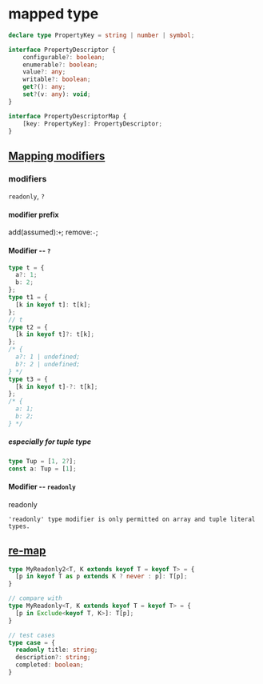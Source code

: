 # mapped type

```typescript
declare type PropertyKey = string | number | symbol;

interface PropertyDescriptor {
    configurable?: boolean;
    enumerable?: boolean;
    value?: any;
    writable?: boolean;
    get?(): any;
    set?(v: any): void;
}

interface PropertyDescriptorMap {
    [key: PropertyKey]: PropertyDescriptor;
}
```

## [Mapping modifiers](https://www.typescriptlang.org/docs/handbook/2/mapped-types.html#mapping-modifiers)

### modifiers

`readonly`, `?`

#### modifier prefix

add(assumed):`+`;
remove:`-`;

#### Modifier -- `?`

```typescript
type t = {
  a?: 1;
  b: 2;
};
type t1 = {
  [k in keyof t]: t[k];
};
// t
type t2 = {
  [k in keyof t]?: t[k];
};
/* {
  a?: 1 | undefined;
  b?: 2 | undefined;
} */
type t3 = {
  [k in keyof t]-?: t[k];
};
/* {
  a: 1;
  b: 2;
} */
```

##### especially for tuple type

```typescript
type Tup = [1, 2?];
const a: Tup = [1];

```

#### Modifier -- `readonly`

readonly

`'readonly' type modifier is only permitted on array and tuple literal types.`

## [re-map](https://www.typescriptlang.org/docs/handbook/2/mapped-types.html#key-remapping-via-as)

```typescript
type MyReadonly2<T, K extends keyof T = keyof T> = {
  [p in keyof T as p extends K ? never : p]: T[p];
}

// compare with
type MyReadonly<T, K extends keyof T = keyof T> = {
  [p in Exclude<keyof T, K>]: T[p];
}

// test cases
type case = {
  readonly title: string;
  description?: string;
  completed: boolean;
}

```

